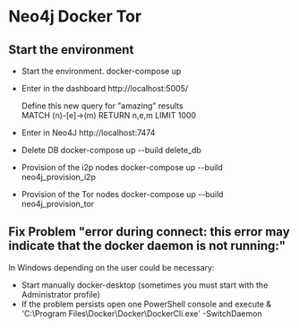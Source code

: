 # Neo4j Docker Tor

## Start the environment

* Start the environment. 
  docker-compose up

* Enter in the dashboard
  http://localhost:5005/

  Define this new query for "amazing" results  
  MATCH (n)-[e]->(m) RETURN n,e,m LIMIT 1000



* Enter in Neo4J
  http://localhost:7474

* Delete DB
  docker-compose up --build delete_db

* Provision of the i2p nodes
  docker-compose up --build neo4j_provision_i2p

* Provision of the Tor nodes
  docker-compose up --build neo4j_provision_tor

## Fix Problem "error during connect: this error may indicate that the docker daemon is not running:"

In Windows depending on the user could be necessary:
* Start manually docker-desktop (sometimes you must start with the Administrator profile)
* If the problem persists open one PowerShell console and execute & 'C:\Program Files\Docker\Docker\DockerCli.exe' -SwitchDaemon

